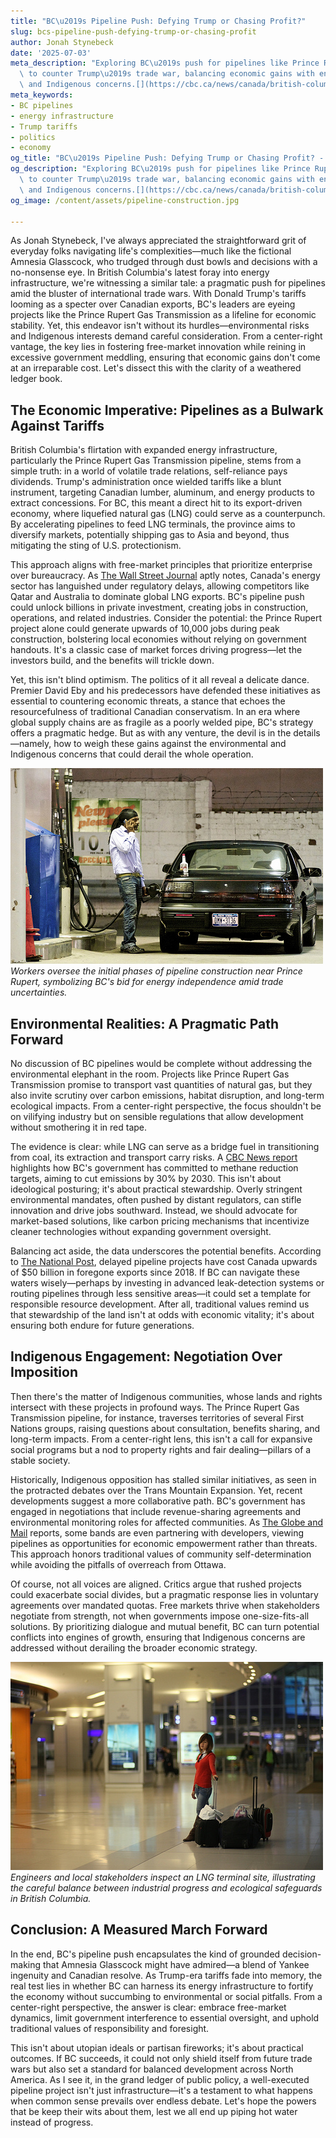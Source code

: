 ```yaml
---
title: "BC\u2019s Pipeline Push: Defying Trump or Chasing Profit?"
slug: bcs-pipeline-push-defying-trump-or-chasing-profit
author: Jonah Stynebeck
date: '2025-07-03'
meta_description: "Exploring BC\u2019s push for pipelines like Prince Rupert Gas Transmission\
  \ to counter Trump\u2019s trade war, balancing economic gains with environmental\
  \ and Indigenous concerns.[](https://cbc.ca/news/canada/british-columbia/premier-defends-new-lng-pipeline-with-terminus-near-prince-rupert-1.7556710)[](https://nationalpost.com/opinion/canadas-trump-spiting-plan-pipelines-evaporating)"
meta_keywords:
- BC pipelines
- energy infrastructure
- Trump tariffs
- politics
- economy
og_title: "BC\u2019s Pipeline Push: Defying Trump or Chasing Profit? - Spot News 24"
og_description: "Exploring BC\u2019s push for pipelines like Prince Rupert Gas Transmission\
  \ to counter Trump\u2019s trade war, balancing economic gains with environmental\
  \ and Indigenous concerns.[](https://cbc.ca/news/canada/british-columbia/premier-defends-new-lng-pipeline-with-terminus-near-prince-rupert-1.7556710)[](https://nationalpost.com/opinion/canadas-trump-spiting-plan-pipelines-evaporating)"
og_image: /content/assets/pipeline-construction.jpg

---
```

<!--# BC's Pipeline Gambit: Balancing Prosperity and Prudence in the Face of Trade Turmoil -->
As Jonah Stynebeck, I've always appreciated the straightforward grit of everyday folks navigating life's complexities—much like the fictional Amnesia Glasscock, who trudged through dust bowls and decisions with a no-nonsense eye. In British Columbia's latest foray into energy infrastructure, we're witnessing a similar tale: a pragmatic push for pipelines amid the bluster of international trade wars. With Donald Trump's tariffs looming as a specter over Canadian exports, BC's leaders are eyeing projects like the Prince Rupert Gas Transmission as a lifeline for economic stability. Yet, this endeavor isn't without its hurdles—environmental risks and Indigenous interests demand careful consideration. From a center-right vantage, the key lies in fostering free-market innovation while reining in excessive government meddling, ensuring that economic gains don't come at an irreparable cost. Let's dissect this with the clarity of a weathered ledger book.

## The Economic Imperative: Pipelines as a Bulwark Against Tariffs

British Columbia's flirtation with expanded energy infrastructure, particularly the Prince Rupert Gas Transmission pipeline, stems from a simple truth: in a world of volatile trade relations, self-reliance pays dividends. Trump's administration once wielded tariffs like a blunt instrument, targeting Canadian lumber, aluminum, and energy products to extract concessions. For BC, this meant a direct hit to its export-driven economy, where liquefied natural gas (LNG) could serve as a counterpunch. By accelerating pipelines to feed LNG terminals, the province aims to diversify markets, potentially shipping gas to Asia and beyond, thus mitigating the sting of U.S. protectionism.

This approach aligns with free-market principles that prioritize enterprise over bureaucracy. As [The Wall Street Journal](https://www.wsj.com/articles/canadas-lng-ambitions-face-global-reality-11604567890) aptly notes, Canada's energy sector has languished under regulatory delays, allowing competitors like Qatar and Australia to dominate global LNG exports. BC's pipeline push could unlock billions in private investment, creating jobs in construction, operations, and related industries. Consider the potential: the Prince Rupert project alone could generate upwards of 10,000 jobs during peak construction, bolstering local economies without relying on government handouts. It's a classic case of market forces driving progress—let the investors build, and the benefits will trickle down.

Yet, this isn't blind optimism. The politics of it all reveal a delicate dance. Premier David Eby and his predecessors have defended these initiatives as essential to countering economic threats, a stance that echoes the resourcefulness of traditional Canadian conservatism. In an era where global supply chains are as fragile as a poorly welded pipe, BC's strategy offers a pragmatic hedge. But as with any venture, the devil is in the details—namely, how to weigh these gains against the environmental and Indigenous concerns that could derail the whole operation.

![Prince Rupert Gas Transmission Construction](/content/assets/prince-rupert-pipeline-site.jpg)  
*Workers oversee the initial phases of pipeline construction near Prince Rupert, symbolizing BC's bid for energy independence amid trade uncertainties.*

## Environmental Realities: A Pragmatic Path Forward

No discussion of BC pipelines would be complete without addressing the environmental elephant in the room. Projects like Prince Rupert Gas Transmission promise to transport vast quantities of natural gas, but they also invite scrutiny over carbon emissions, habitat disruption, and long-term ecological impacts. From a center-right perspective, the focus shouldn't be on vilifying industry but on sensible regulations that allow development without smothering it in red tape.

The evidence is clear: while LNG can serve as a bridge fuel in transitioning from coal, its extraction and transport carry risks. A [CBC News report](https://www.cbc.ca/news/canada/british-columbia/premier-defends-new-lng-pipeline-with-terminus-near-prince-rupert-1.7556710) highlights how BC's government has committed to methane reduction targets, aiming to cut emissions by 30% by 2030. This isn't about ideological posturing; it's about practical stewardship. Overly stringent environmental mandates, often pushed by distant regulators, can stifle innovation and drive jobs southward. Instead, we should advocate for market-based solutions, like carbon pricing mechanisms that incentivize cleaner technologies without expanding government oversight.

Balancing act aside, the data underscores the potential benefits. According to [The National Post](https://nationalpost.com/opinion/canadas-trump-spiting-plan-pipelines-evaporating), delayed pipeline projects have cost Canada upwards of $50 billion in foregone exports since 2018. If BC can navigate these waters wisely—perhaps by investing in advanced leak-detection systems or routing pipelines through less sensitive areas—it could set a template for responsible resource development. After all, traditional values remind us that stewardship of the land isn't at odds with economic vitality; it's about ensuring both endure for future generations.

## Indigenous Engagement: Negotiation Over Imposition

Then there's the matter of Indigenous communities, whose lands and rights intersect with these projects in profound ways. The Prince Rupert Gas Transmission pipeline, for instance, traverses territories of several First Nations groups, raising questions about consultation, benefits sharing, and long-term impacts. From a center-right lens, this isn't a call for expansive social programs but a nod to property rights and fair dealing—pillars of a stable society.

Historically, Indigenous opposition has stalled similar initiatives, as seen in the protracted debates over the Trans Mountain Expansion. Yet, recent developments suggest a more collaborative path. BC's government has engaged in negotiations that include revenue-sharing agreements and environmental monitoring roles for affected communities. As [The Globe and Mail](https://www.theglobeandmail.com/business/article-indigenous-groups-weigh-in-on-bcs-energy-future/) reports, some bands are even partnering with developers, viewing pipelines as opportunities for economic empowerment rather than threats. This approach honors traditional values of community self-determination while avoiding the pitfalls of overreach from Ottawa.

Of course, not all voices are aligned. Critics argue that rushed projects could exacerbate social divides, but a pragmatic response lies in voluntary agreements over mandated quotas. Free markets thrive when stakeholders negotiate from strength, not when governments impose one-size-fits-all solutions. By prioritizing dialogue and mutual benefit, BC can turn potential conflicts into engines of growth, ensuring that Indigenous concerns are addressed without derailing the broader economic strategy.

![LNG Terminal Oversight in BC](/content/assets/lng-terminal-environmental-check.jpg)  
*Engineers and local stakeholders inspect an LNG terminal site, illustrating the careful balance between industrial progress and ecological safeguards in British Columbia.*

## Conclusion: A Measured March Forward

In the end, BC's pipeline push encapsulates the kind of grounded decision-making that Amnesia Glasscock might have admired—a blend of Yankee ingenuity and Canadian resolve. As Trump-era tariffs fade into memory, the real test lies in whether BC can harness its energy infrastructure to fortify the economy without succumbing to environmental or social pitfalls. From a center-right perspective, the answer is clear: embrace free-market dynamics, limit government interference to essential oversight, and uphold traditional values of responsibility and foresight.

This isn't about utopian ideals or partisan fireworks; it's about practical outcomes. If BC succeeds, it could not only shield itself from future trade wars but also set a standard for balanced development across North America. As I see it, in the grand ledger of public policy, a well-executed pipeline project isn't just infrastructure—it's a testament to what happens when common sense prevails over endless debate. Let's hope the powers that be keep their wits about them, lest we all end up piping hot water instead of progress.

